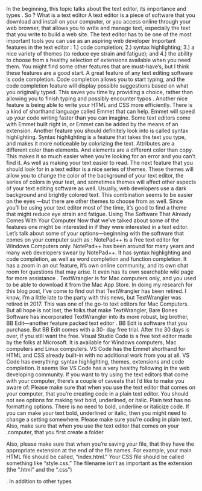 In the beginning, this topic talks about the text editor, its importance and types . So 
? What is a text editor
A text editor is a piece of software that you download and install on
your computer, or you access online through your web browser, that
allows you to write and manage text, especially the text that you write
to build a web site. The text editor has to be one of the most
important tools you can use as an aspiring web developer
Important features in the text editor : 
1.) code completion; 2.) syntax
highlighting; 3.) a nice variety of themes (to reduce eye strain and
fatigue); and 4.) the ability to choose from a healthy selection of
extensions available when you need them. You might find some other
features that are must-have’s, but I think these features are a good
start.
A great feature of any text editing software is code completion. Code
completion allows you to start typing, and the code completion
feature will display possible suggestions based on what you originally
typed. This saves you time by providing a choice, rather than allowing
you to finish typing and possibly encounter typos .
Another nice feature is being able to write your HTML and CSS more
efficiently. There is a kind of shorthand language called Emmet that
can help. Emmet will speed up your code writing faster than you can
imagine. Some text editors come with Emmet built right in, or
Emmet can be added by the means of an extension.
Another feature you should definitely look into is called syntax
highlighting. Syntax highlighting is a feature that takes the text you
type, and makes it more noticeable by colorizing the text. Attributes
are a different color than elements. And elements are a different color
than copy. This makes it so much easier when you’re looking for an
error and you can’t find it. As well as making your text easier to read.
The next feature that you should look for in a text editor is a nice
series of themes. These themes will allow you to change the color of
the background of your text editor, the series of colors in your text,
and sometimes themes will affect other aspects of your text editing
software as well. Usually, web developers use a dark background and
brightly colored text. This combination seems to be easier on the eyes
—but there are other themes to choose from as well. Since you’ll be
using your text editor most of the time, it’s good to find a theme that
might reduce eye strain and fatigue.
Using The Software That Already
Comes With Your Computer
Now that we’ve talked about some of the features one might be
interested in if they were interested in a text editor. Let’s talk about
some of your options—beginning with the software that comes on your computer such as :
NotePad++ is a free text editor for Windows Computers only.
NotePad++ has been around for many years and many web
developers swear by NotePad++. It has syntax highlighting and code
completion, as well as word completion and function completion. It
has a zoom in an out feature, it’s own online community, and its own
chat room for questions that may arise. It even has its own searchable
wiki page for more assistance .
TextWrangler is for Mac computers only, and you used to be able to
download it from the Mac App Store. In doing my research for this
blog post, I’ve come to find out that TextWrangler has been retired. I
know, I’m a little late to the party with this news, but TextWrangler
was retired in 2017. This was one of the go-to text editors for Mac
Computers.
But all hope is not lost, the folks that make TextWrangler, Bare Bones
Software has incorporated TextWrangler into its more robust, big
brother, BB Edit—another feature packed text editor .
BB Edit is software that you purchase. But BB Edit comes with a 30-
day free trial. After the 30 days is over, if you still want the free.
Visual Studio Code is a free text editor made by the folks at Microsoft.
It is available for Windows computers, Mac computers and Linux
computers. VS Code has the Emmet shorthand for HTML and CSS
already built-in with no additional work from you at all. VS Code has
everything: syntax highlighting, themes, extensions and code
completion. It seems like VS Code has a very healthy following in the
web developing community.
If you want to try using the text editors that come with your
computer, there’s a couple of caveats that I’d like to make you aware
of:
Please make sure that when you use the text editor that comes on
your computer, that you’re creating code in a plain text editor. You
should not see options for making text bold, underlined, or italic.
Plain text has no formatting options. There is no need to bold,
underline or italicize code. If you can make your text bold, underlined
or italic, then you might need to change a setting somewhere. Please
make sure you’re coding in plain text.
Also, make sure that when you use the text editor that comes on your
.computer, that you first create a folder

Also, please make sure that when you’re saving your file, that they
have the appropriate extension at the end of the file names. For
example, your main HTML file should be called, “index.html.” Your
CSS file should be called something like “style.css.” The filename isn’t
as important as the extension (the “.html” and the “.css”)

. In addition to other types